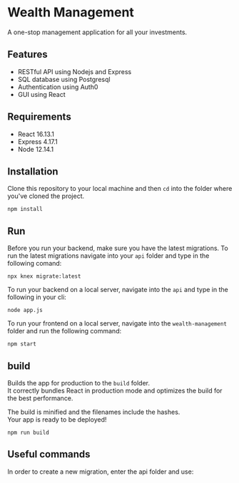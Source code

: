 # Wealth Management
A one-stop management application for all your investments.

## Features

- RESTful API using Nodejs and Express
- SQL database using Postgresql
- Authentication using Auth0
- GUI using React

## Requirements
- React 16.13.1 
- Express 4.17.1
- Node 12.14.1

## Installation
Clone this repository to your local machine and then `cd` into the folder where you've cloned the project.

    npm install

## Run 
Before you run your backend, make sure you have the latest migrations.
To run the latest migrations navigate into your `api` folder and type in the following comand:

    npx knex migrate:latest

To run your backend on a local server, navigate into the `api` and type in the following in your cli:

    node app.js

To run your frontend on a local server, navigate into the `wealth-management` folder and run the following command:

    npm start

## build
Builds the app for production to the `build` folder.<br />
It correctly bundles React in production mode and optimizes the build for the best performance.

The build is minified and the filenames include the hashes.<br />
Your app is ready to be deployed!

    npm run build


## Useful commands
In order to create a new migration, enter the api folder and use:
````npm knex migrate:make name_of_migration
